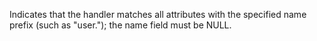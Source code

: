 Indicates that the handler matches all attributes with the specified name prefix (such as "user."); the name field must be NULL.